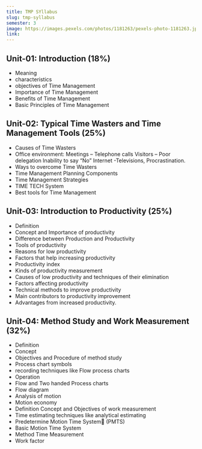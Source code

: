 ```yaml
---
title: TMP SYllabus
slug: tmp-syllabus
semester: 3
image: https://images.pexels.com/photos/1181263/pexels-photo-1181263.jpeg?auto=compress&cs=tinysrgb&w=1260&h=750&dpr=1
link:
---
```


## Unit-01: Introduction (18%)

- Meaning
- characteristics
- objectives of Time Management
- Importance of Time Management
- Benefits of Time Management
- Basic Principles of Time Management

## Unit-02: Typical Time Wasters and Time Management Tools (25%)

- Causes of Time Wasters
- Office environment: Meetings – Telephone calls Visitors – Poor delegation Inability to say “No” Internet -Televisions, Procrastination.
- Ways to overcome Time Wasters
- Time Management Planning Components
- Time Management Strategies
- TIME TECH System
- Best tools for Time Management

## Unit-03: Introduction to Productivity (25%)

- Definition
- Concept and Importance of productivity
- Difference between Production and Productivity
- Tools of productivity
- Reasons for low productivity
- Factors that help increasing productivity
- Productivity index
- Kinds of productivity measurement
- Causes of low productivity and techniques of their elimination
- Factors affecting productivity
- Technical methods to improve productivity
- Main contributors to productivity improvement
- Advantages from increased productivity.

## Unit-04: Method Study and Work Measurement (32%)

- Definition
- Concept
- Objectives and Procedure of method study
- Process chart symbols
- recording techniques like Flow process charts
- Operation
- Flow and Two handed Process charts
- Flow diagram
- Analysis of motion
- Motion economy
- Definition Concept and Objectives of work measurement
- Time estimating techniques like analytical estimating
- Predetermine Motion Time System (PMTS)
- Basic Motion Time System
- Method Time Measurement
- Work factor
